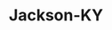 ---
title: Jackson-KY
slug: jackson-ky
f_state:
- cms/state/kentucky.md
f_locations:
- cms/payday-loan/cash-express-llc-7460.md
- cms/payday-loan/check-advance-10232.md
- cms/payday-loan/h-l-t-check-exchange-19275.md
- cms/payday-loan/h-l-t-check-exchange-19276.md
- cms/payday-loan/jackson-check-exchange-19820.md
- cms/payday-loan/speedy-cash-26725.md
- cms/payday-loan/speedy-cash-26729.md
- cms/payday-loan/speedy-cash-26730.md
updated-on: '2024-05-30T13:41:28.615Z'
created-on: '2024-05-30T13:41:28.615Z'
published-on: '2024-05-30T13:54:32.469Z'
f_city: Jackson
layout: '[city].html'
tags: city
---